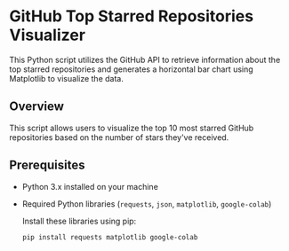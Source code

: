 # GitHub Top Starred Repositories Visualizer

This Python script utilizes the GitHub API to retrieve information about the top starred repositories and generates a horizontal bar chart using Matplotlib to visualize the data.

## Overview

This script allows users to visualize the top 10 most starred GitHub repositories based on the number of stars they've received.

## Prerequisites

- Python 3.x installed on your machine
- Required Python libraries (`requests`, `json`, `matplotlib`, `google-colab`)
  
  Install these libraries using pip:
  
  ```bash
  pip install requests matplotlib google-colab
  